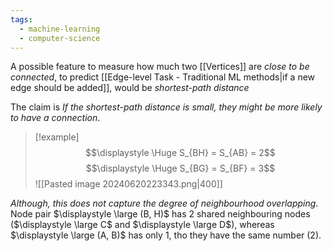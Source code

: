 ```yaml
---
tags:
  - machine-learning
  - computer-science
---
```

A possible feature to measure how much two [[Vertices]] are *close to be connected*, to predict [[Edge-level Task - Traditional ML methods|if a new edge should be added]], would be *shortest-path distance*

The claim is *If the shortest-path distance is small, they might be more likely to have a connection*.

>[!example] 
>$$\displaystyle \Huge S_{BH} = S_{AB} = 2$$
>$$\displaystyle \Huge S_{BG} = S_{BF} = 3$$
>![[Pasted image 20240620223343.png|400]]

*Although, this does not capture the degree of neighbourhood overlapping*.
Node pair $\displaystyle \large (B, H)$ has 2 shared neighbouring nodes ($\displaystyle \large C$ and $\displaystyle \large D$), whereas $\displaystyle \large (A, B)$ has only 1, tho they have the same number (2).